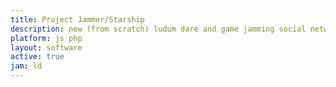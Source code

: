 ```yaml
---
title: Project Jammer/Starship
description: new (from scratch) ludum dare and game jamming social network
platform: js php
layout: software
active: true
jam: ld
---
```


